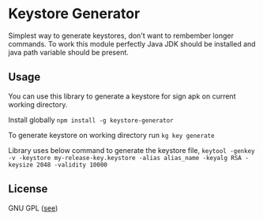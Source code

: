 Keystore Generator
=========
Simplest way to generate keystores, don't want to rembember longer commands. To work this module perfectly Java JDK should be installed and java path variable should be present.

Usage
-----
You can use this library to generate a keystore for sign apk on current working directory.

Install globally
`npm install -g keystore-generator`

To generate keystore on working directory run
`kg key generate`

Library uses below command to generate the keystore file,
`keytool -genkey -v -keystore my-release-key.keystore -alias alias_name -keyalg RSA -keysize 2048 -validity 10000`

License
-------
GNU GPL ([see](https://github.com/codingwithmrdev/keystore-generator/blob/master/LICENSE))